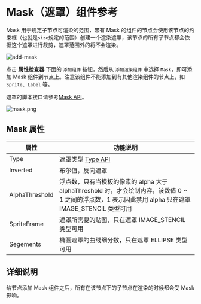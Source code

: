# Mask（遮罩）组件参考

Mask 用于规定子节点可渲染的范围，带有 Mask 的组件的节点会使用该节点的约束框（也就是`size`规定的范围）创建一个渲染遮罩，该节点的所有子节点都会依据这个遮罩进行裁剪，遮罩范围外的将不会渲染。

![add-mask](./mask/add-mask.png)

点击 **属性检查器** 下面的 `添加组件` 按钮，然后从 `添加渲染组件` 中选择 `Mask`，即可添加 Mask 组件到节点上。注意该组件不能添加到有其他渲染组件的节点上，如 `Sprite`、`Label` 等。

遮罩的脚本接口请参考[Mask API](../../../api/zh/classes/Mask.html)。

![mask.png](./mask/mask.png)

## Mask 属性

| 属性  |   功能说明           |
| -------------- | ----------- |
| Type           | 遮罩类型 [Type API](../../../api/zh/enums/Mask.Type.html)
| Inverted       | 布尔值，反向遮罩
| AlphaThreshold | 浮点数，只有当模板的像素的 alpha 大于 alphaThreshold 时，才会绘制内容，该数值 0 ~ 1 之间的浮点数，1 表示因此禁用 alpha 只在遮罩 IMAGE_STENCIL 类型可用
| SpriteFrame    | 遮罩所需要的贴图，只在遮罩 IMAGE_STENCIL 类型可用
| Segements      | 椭圆遮罩的曲线细分数，只在遮罩 ELLIPSE 类型可用

## 详细说明

给节点添加 Mask 组件之后，所有在该节点下的子节点在渲染的时候都会受 Mask 影响。

